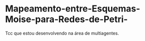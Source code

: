 # Mapeamento-entre-Esquemas-Moise-para-Redes-de-Petri-
Tcc que estou desenvolvendo na área de multiagentes.
